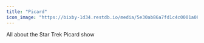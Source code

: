 ```yaml
---
title: "Picard"
icon_image: "https://bixby-1d34.restdb.io/media/5e30ab86a7fd1c4c0001a08e"
---
```

All about the Star Trek Picard show